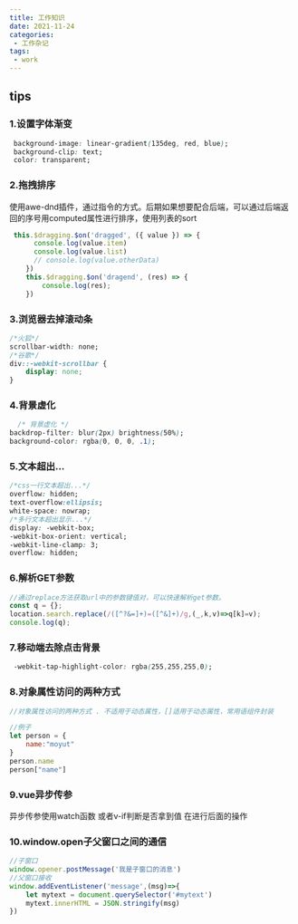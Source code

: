 ```yaml
---
title: 工作知识
date: 2021-11-24
categories:
 - 工作杂记
tags:
 - work
---
```

## tips

### 1.设置字体渐变

```css
 background-image: linear-gradient(135deg, red, blue);
 background-clip: text;
 color: transparent;
```

### 2.拖拽排序

使用awe-dnd插件，通过指令的方式。后期如果想要配合后端，可以通过后端返回的序号用computed属性进行排序，使用列表的sort

```javascript
 this.$dragging.$on('dragged', ({ value }) => {
      console.log(value.item)
      console.log(value.list)
      // console.log(value.otherData)
    })
    this.$dragging.$on('dragend', (res) => {
        console.log(res);
    })
```



### 3.浏览器去掉滚动条

```css
/*火狐*/
scrollbar-width: none;
/*谷歌*/
div::-webkit-scrollbar {
    display: none;
}
```

### 4.背景虚化

```css
  /* 背景虚化 */
backdrop-filter: blur(2px) brightness(50%);
background-color: rgba(0, 0, 0, .1);
```

### 5.文本超出...

```css
/*css一行文本超出...*/ 
overflow: hidden;
text-overflow:ellipsis;
white-space: nowrap;
/*多行文本超出显示...*/
display: -webkit-box;
-webkit-box-orient: vertical;
-webkit-line-clamp: 3;
overflow: hidden;
```

### 6.解析GET参数

```javascript
//通过replace方法获取url中的参数键值对，可以快速解析get参数。
const q = {};
location.search.replace(/([^?&=]+)=([^&]+)/g,(_,k,v)=>q[k]=v);
console.log(q); 
```

### 7.移动端去除点击背景

 

```css
 -webkit-tap-highlight-color: rgba(255,255,255,0);
```

### 8.对象属性访问的两种方式

```javascript
//对象属性访问的两种方式 . 不适用于动态属性，[]适用于动态属性，常用语组件封装

//例子
let person = {
    name:"moyut"
}
person.name
person["name"]
```

### 9.vue异步传参

异步传参使用watch函数 或者v-if判断是否拿到值 在进行后面的操作

### 10.window.open子父窗口之间的通信

```js
//子窗口 
window.opener.postMessage('我是子窗口的消息')
//父窗口接收
window.addEventListener('message',(msg)=>{
    let mytext = document.querySelector('#mytext')
    mytext.innerHTML = JSON.stringify(msg)
})
```

